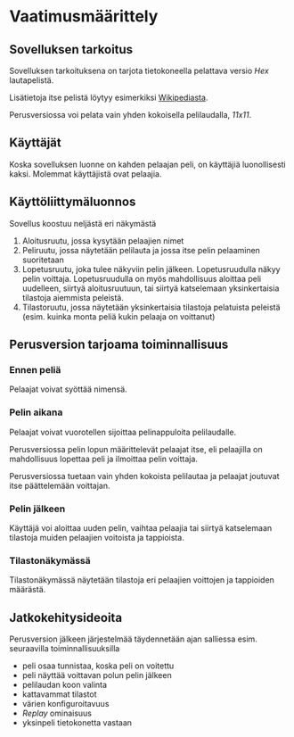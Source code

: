 # Vaatimusmäärittely

## Sovelluksen tarkoitus

Sovelluksen tarkoituksena on tarjota tietokoneella pelattava versio _Hex_ lautapelistä.

Lisätietoja itse pelistä löytyy esimerkiksi [Wikipediasta](https://en.wikipedia.org/wiki/Hex_(board_game)).

Perusversiossa voi pelata vain yhden kokoisella pelilaudalla, _11x11_.

## Käyttäjät

Koska sovelluksen luonne on kahden pelaajan peli, on käyttäjiä luonollisesti kaksi. Molemmat käyttäjistä ovat pelaajia.

## Käyttöliittymäluonnos

Sovellus koostuu neljästä eri näkymästä

1. Aloitusruutu, jossa kysytään pelaajien nimet
2. Peliruutu, jossa näytetään pelilauta ja jossa itse pelin pelaaminen suoritetaan
3. Lopetusruutu, joka tulee näkyviin pelin jälkeen. Lopetusruudulla näkyy pelin voittaja. Lopetusruudulla on myös mahdollisuus aloittaa peli uudelleen, siirtyä aloitusruutuun, tai siirtyä katselemaan yksinkertaisia tilastoja aiemmista peleistä.
4. Tilastoruutu, jossa näytetään yksinkertaisia tilastoja pelatuista peleistä (esim. kuinka monta peliä kukin pelaaja on voittanut)

## Perusversion tarjoama toiminnallisuus

### Ennen peliä

Pelaajat voivat syöttää nimensä.

### Pelin aikana

Pelaajat voivat vuorotellen sijoittaa pelinappuloita pelilaudalle.

Perusversiossa pelin lopun määrittelevät pelaajat itse, eli pelaajilla on mahdollisuus lopettaa peli ja ilmoittaa pelin voittaja.

Perusversiossa tuetaan vain yhden kokoista pelilautaa ja pelaajat joutuvat itse päättelemään voittajan.

### Pelin jälkeen

Käyttäjä voi aloittaa uuden pelin, vaihtaa pelaajia tai siirtyä katselemaan tilastoja muiden pelaajien voitoista ja tappioista.

### Tilastonäkymässä

Tilastonäkymässä näytetään tilastoja eri pelaajien voittojen ja tappioiden määrästä.

## Jatkokehitysideoita

Perusversion jälkeen järjestelmää täydennetään ajan salliessa esim. seuraavilla toiminnallisuuksilla

- peli osaa tunnistaa, koska peli on voitettu
- peli näyttää voittavan polun pelin jälkeen
- pelilaudan koon valinta
- kattavammat tilastot
- värien konfiguroitavuus
- _Replay_ ominaisuus
- yksinpeli tietokonetta vastaan

